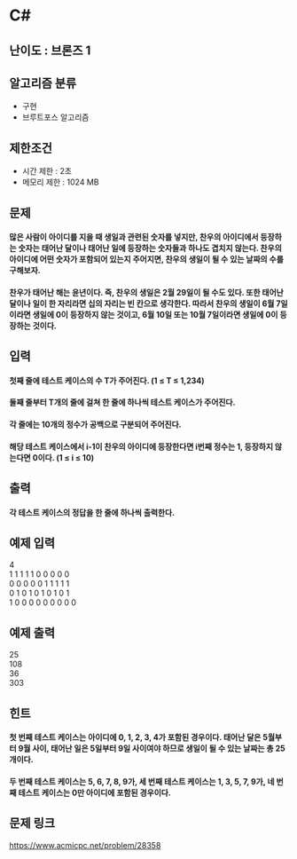 # C#

## 난이도 : 브론즈 1

## 알고리즘 분류
  - 구현
  - 브루트포스 알고리즘

## 제한조건
  - 시간 제한 : 2초
  - 메모리 제한 : 1024 MB

## 문제
#### 많은 사람이 아이디를 지을 때 생일과 관련된 숫자를 넣지만, 찬우의 아이디에서 등장하는 숫자는 태어난 달이나 태어난 일에 등장하는 숫자들과 하나도 겹치지 않는다. 찬우의 아이디에 어떤 숫자가 포함되어 있는지 주어지면, 찬우의 생일이 될 수 있는 날짜의 수를 구해보자.
#### 찬우가 태어난 해는 윤년이다. 즉, 찬우의 생일은 2월 29일이 될 수도 있다. 또한 태어난 달이나 일이 한 자리라면 십의 자리는 빈 칸으로 생각한다. 따라서 찬우의 생일이 6월 7일이라면 생일에 0이 등장하지 않는 것이고, 6월 10일 또는 10월 7일이라면 생일에 0이 등장하는 것이다.

## 입력
#### 첫째 줄에 테스트 케이스의 수 T가 주어진다. (1 ≤ T ≤ 1,234)
#### 둘째 줄부터 T개의 줄에 걸쳐 한 줄에 하나씩 테스트 케이스가 주어진다.
#### 각 줄에는 10개의 정수가 공백으로 구분되어 주어진다.
#### 해당 테스트 케이스에서 i-1이 찬우의 아이디에 등장한다면 i번째 정수는 1, 등장하지 않는다면 0이다. (1 ≤ i ≤ 10) 

## 출력
#### 각 테스트 케이스의 정답을 한 줄에 하나씩 출력한다.

## 예제 입력
4<br/>
1 1 1 1 1 0 0 0 0 0<br/>
0 0 0 0 0 1 1 1 1 1<br/>
0 1 0 1 0 1 0 1 0 1<br/>
1 0 0 0 0 0 0 0 0 0<br/>

## 예제 출력
25<br/>
108<br/>
36<br/>
303<br/>

## 힌트
#### 첫 번째 테스트 케이스는 아이디에 0, 1, 2, 3, 4가 포함된 경우이다. 태어난 달은 5월부터 9월 사이, 태어난 일은 5일부터 9일 사이여야 하므로 생일이 될 수 있는 날짜는 총 25개이다.
#### 두 번째 테스트 케이스는 5, 6, 7, 8, 9가, 세 번째 테스트 케이스는 1, 3, 5, 7, 9가, 네 번째 테스트 케이스는 0만 아이디에 포함된 경우이다.

## 문제 링크
https://www.acmicpc.net/problem/28358